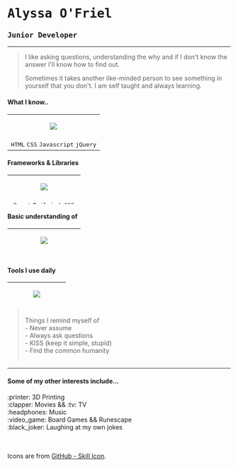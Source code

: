 <h1 align="left"><strong><tt>Alyssa O'Friel</tt></strong></h1>
<h3><tt>Junior Developer</tt></h3>
<hr />
<blockquote>
<p>I like asking questions, understanding the why and if I don't know the answer I'll know how to find out. </p>
<p>Sometimes it takes another like-minded person to see something in yourself that you don't. I am self taught and always learning.</p>
</blockquote>
<h4>What I know..</h4>
<table style="width: 458.2px;">
<tbody>
<tr>
<td><p align="center">
  <a href="https://skillicons.dev">
    <img src="https://skillicons.dev/icons?i=html,css,js,jquery" />
  </a>
</p>
</td>

</tr>
<tr>
<td style="text-align: center;"><tt>HTML</tt> <tt>CSS</tt> <tt>Javascript</tt> <tt>jQuery</tt></td>
</tr>
</tbody>
</table>
<h4>Frameworks & Libraries</h4>
<table style="height: 66px; width: 463.667px;">
<tbody>
<tr>
<td style="width: 149px; text-align: center;" align="center"><p align="center"><a href="https://skillicons.dev"><img src="https://skillicons.dev/icons?i=react,tailwind,bootstrap" /></a></p></td>
</tr>
<tr>
<td style="width: 149px; text-align: center;"><tt>React</tt> <tt>Tailwind CSS</tt>
<tt>Bootstrap</tt>
</td>
</tr>
</tbody>
</table>
<h4>Basic understanding of</h4>
<table style="height: 49px;" width="470">
<tbody>
<tr>
<td style="width: 149.333px; text-align: center;" align="center">
    <p align="center">
  <a href="https://skillicons.dev">
    <img src="https://skillicons.dev/icons?i=nodejs,express,mongodb,php,mysql,dotnet,django" />
  </a>
</p>
  
  </td>
</tr>
<tr>
  <td style="width: 149.333px; text-align: center;"><tt>Node.js</tt> <tt>Express</tt> <tt>Mongodb</tt> <tt>PHP</tt> <tt>MySQL</tt> <tt>.NET</tt> <tt>Django</tt></td>
</tr>
</tbody>
</table>
<h4><br />Tools I use daily</h4>
<table style="height: 45px; width: 650.75px;">
<tbody>
<tr>
<td style="width: 116px; text-align: center;" align="center">
      <p align="center">
  <a href="https://skillicons.dev">
    <img src="https://skillicons.dev/icons?i=git,github,bash,vscode,wordpress,figma" />
  </a>
</p>
  
  
  
  ></td>
</tr>
<tr>
  <td style="width: 116px; text-align: center;"><tt>GIT</tt> <tt>Github</tt> <tt>Bash</tt> <tt>VS Code</tt> <tt>Wordpress</tt> <tt>Figma</tt>
</tr>
</tbody>
</table>
<blockquote><p><br />Things I remind myself of <br />- Never assume<br />- Always ask questions<br />- KISS (keep it simple, stupid)<br />- Find the common humanity <br /><br /> </p></blockquote>


<hr>
<h4>Some of my other interests include...</h4>
:printer: 3D Printing<br>
 :clapper: Movies && :tv: TV<br>
:headphones: Music<br>
  :video_game: Board Games && Runescape<br>
  :black_joker: Laughing at my own jokes

<br><br>
Icons are from [GitHub - Skill Icon]([https://github.com/tandpfun/skill-icons?ref=reactjsexample.com]).
